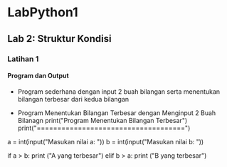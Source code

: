 # LabPython1

## Lab 2: Struktur Kondisi
### Latihan 1
#### Program dan Output
- Program sederhana dengan input 2 buah bilangan serta menentukan bilangan terbesar dari kedua bilangan

- Program Menentukan Bilangan Terbesar dengan Menginput 2 Buah Bilanagn
print("Program Menentukan Bilangan Terbesar")
print("====================================")

a = int(input("Masukan nilai a: "))
b = int(input("Masukan nilai b: "))

if a > b:
    print ("A yang terbesar")
elif b > a:
    print ("B yang terbesar")